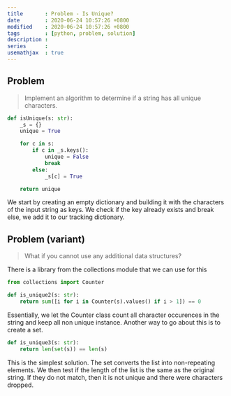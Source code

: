 ```yaml
---
title       : Problem - Is Unique?
date        : 2020-06-24 10:57:26 +0800
modified    : 2020-06-24 10:57:26 +0800
tags        : [python, problem, solution]
description :
series      :
usemathjax  : true
---
```


## Problem

> Implement an algorithm to determine if a string has all unique characters.

```python
def isUnique(s: str):
    _s = {}
    unique = True

    for c in s:
        if c in _s.keys():
            unique = False
            break
        else:
            _s[c] = True

    return unique
```

We start by creating an empty dictionary and building it with the characters of the input string as keys. We check if the key already exists and break else, we add it to our tracking dictionary.

## Problem (variant)

> What if you cannot use any additional data structures?

There is a library from the collections module that we can use for this

```python
from collections import Counter

def is_unique2(s: str):
    return sum([i for i in Counter(s).values() if i > 1]) == 0
```

Essentially, we let the Counter class count all character occurences in the string and keep all non unique instance. Another way to go about this is to create a set.

```python
def is_unique3(s: str):
    return len(set(s)) == len(s)
```

This is the simplest solution. The set converts the list into non-repeating elements. We then test if the length of the list is the same as the original string. If they do not match, then it is not unique and there were characters dropped.
